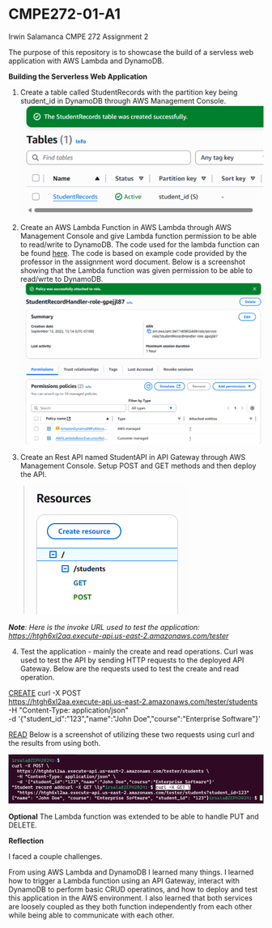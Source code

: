 # CMPE272-01-A1
Irwin Salamanca CMPE 272 Assignment 2

The purpose of this repository is to showcase the build of a servless web application with AWS Lambda and DynamoDB.


**Building the Serverless Web Application**
1. Create a table called StudentRecords with the partition key being student_id in DynamoDB through AWS Management Console.
   ![Alt text](screenshots/1.png)
   
2. Create an AWS Lambda Function in AWS Lambda through AWS Management Console and give Lambda function permission to be able to read/write to DynamoDB. The code used for the lambda function can be found [here](./lambda_function.py). The code is based on example code provided by the professor in the assignment word document. Below is a screenshot showing that the Lambda function was given permission to be able to read/wrte to DynamoDB.
   ![Alt text](screenshots/2.png)
   
3. Create an Rest API named StudentAPI in API Gateway through AWS Management Console. Setup POST and GET methods and then deploy the API.
   
   ![Alt text](screenshots/3.png)

_***Note**: Here is the invoke URL used to test the application: https://htgh6xl2aa.execute-api.us-east-2.amazonaws.com/tester*_


4. Test the application - mainly the create and read operations. Curl was used to test the API by sending HTTP requests to the deployed API Gateway. Below are the requests used to test the create and read operation.

<u>CREATE</u>
curl -X POST \
  https://htgh6xl2aa.execute-api.us-east-2.amazonaws.com/tester/students \
  -H "Content-Type: application/json" \
  -d '{"student_id":"123","name":"John Doe","course":"Enterprise Software"}'

<u>READ</u>
Below is a screenshot of utilizing these two requests using curl and the results from using both. 

   ![Alt text](screenshots/4.png)

**Optional**
The Lambda function was extended to be able to handle PUT and DELETE.

**Reflection**

I faced a couple challenges. 

From using AWS Lambda and DynamoDB I learned many things. I learned how to trigger a Lambda function using an API Gateway, interact with DynamoDB to perform basic CRUD operatinos, and how to deploy and test this application in the AWS environment. I also learned that both services are loosely coupled as they both function independently from each other while being able to communicate with each other. 

